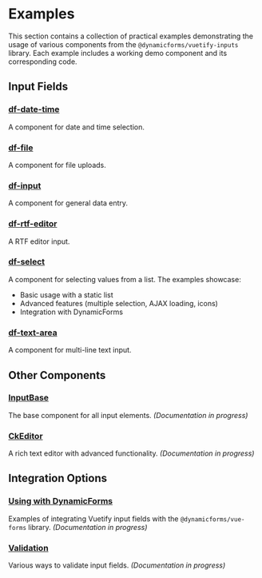 # Examples

This section contains a collection of practical examples demonstrating the usage of various components from the `@dynamicforms/vuetify-inputs` library. Each example includes a working demo component and its corresponding code.

## Input Fields

### [df-date-time](./df-datetime)

A component for date and time selection.

### [df-file](./df-file)

A component for file uploads.

### [df-input](./df-input)

A component for general data entry.

### [**df-rtf-editor**](./df-rtf-editor)

A RTF editor input.

### [df-select](./df-select)

A component for selecting values from a list. The examples showcase:
- Basic usage with a static list
- Advanced features (multiple selection, AJAX loading, icons)
- Integration with DynamicForms

### [df-text-area](./df-text-area)

A component for multi-line text input.

## Other Components

### [InputBase](./input-base)

The base component for all input elements. *(Documentation in progress)*

### [CkEditor](./ck-editor)

A rich text editor with advanced functionality. *(Documentation in progress)*

## Integration Options

### [Using with DynamicForms](./dynamic-forms-integration)

Examples of integrating Vuetify input fields with the `@dynamicforms/vue-forms` library. *(Documentation in progress)*

### [Validation](./validation)

Various ways to validate input fields. *(Documentation in progress)*
